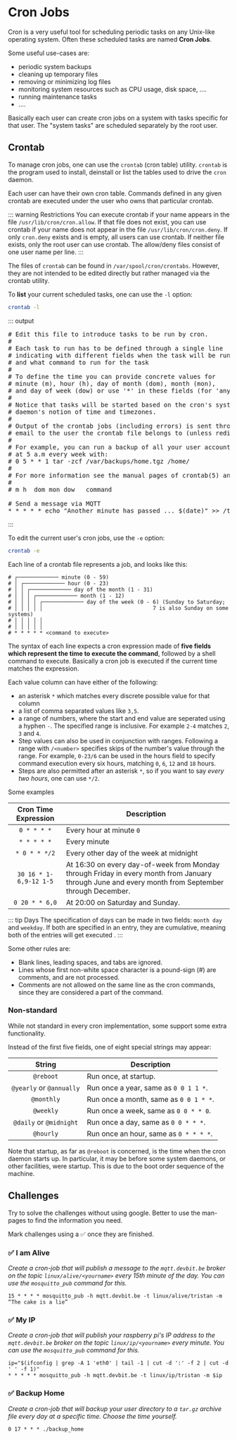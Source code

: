 # Cron Jobs

Cron is a very useful tool for scheduling periodic tasks on any Unix-like operating system. Often these scheduled tasks are named **Cron Jobs**.

Some useful use-cases are:

* periodic system backups
* cleaning up temporary files
* removing or minimizing log files
* monitoring system resources such as CPU usage, disk space, ....
* running maintenance tasks
* ....

Basically each user can create cron jobs on a system with tasks specific for that user. The "system tasks" are scheduled separately by the root user.

## Crontab

To manage cron jobs, one can use the `crontab` (cron table) utility. `crontab`  is  the  program  used to install, deinstall or list the tables used to drive the `cron` daemon.

Each user can have their own cron table. Commands defined in any given crontab are executed under the user who owns that particular crontab.

::: warning Restrictions
You can execute crontab if your name appears in the file `/usr/lib/cron/cron.allow`. If that file does not exist, you can use crontab if your name does not appear in the file `/usr/lib/cron/cron.deny`. If only `cron.deny` exists and is empty, all users can use crontab. If neither file exists, only the root user can use crontab. The allow/deny files consist of one user name per line.
:::

The files of `crontab` can be found in `/var/spool/cron/crontabs`. However, they are not intended to be edited directly but rather managed via the crontab utility.

To **list** your current scheduled tasks, one can use the `-l` option:

```bash
crontab -l
```

::: output
<pre>
# Edit this file to introduce tasks to be run by cron.
# 
# Each task to run has to be defined through a single line
# indicating with different fields when the task will be run
# and what command to run for the task
# 
# To define the time you can provide concrete values for
# minute (m), hour (h), day of month (dom), month (mon),
# and day of week (dow) or use '*' in these fields (for 'any').
# 
# Notice that tasks will be started based on the cron's system
# daemon's notion of time and timezones.
# 
# Output of the crontab jobs (including errors) is sent through
# email to the user the crontab file belongs to (unless redirected).
# 
# For example, you can run a backup of all your user accounts
# at 5 a.m every week with:
# 0 5 * * 1 tar -zcf /var/backups/home.tgz /home/
# 
# For more information see the manual pages of crontab(5) and cron(8)
# 
# m h  dom mon dow   command

# Send a message via MQTT
* * * * * echo "Another minute has passed ... $(date)" >> /tmp/timing.log
</pre>
:::

To edit the current user's cron jobs, use the `-e` option:

```bash
crontab -e
```

Each line of a crontab file represents a job, and looks like this:

```text
# ┌───────────── minute (0 - 59)
# │ ┌───────────── hour (0 - 23)
# │ │ ┌───────────── day of the month (1 - 31)
# │ │ │ ┌───────────── month (1 - 12)
# │ │ │ │ ┌───────────── day of the week (0 - 6) (Sunday to Saturday;
# │ │ │ │ │                                   7 is also Sunday on some systems)
# │ │ │ │ │
# │ │ │ │ │
# * * * * * <command to execute>
```

The syntax of each line expects a cron expression made of **five fields which represent the time to execute the command**, followed by a shell command to execute. Basically a cron job is executed if the current time matches the expression.

Each value column can have either of the following:

* an asterisk `*` which matches every discrete possible value for that column
* a list of comma separated values like `3,5`.
* a range of numbers, where the start and end value are seperated using a hyphen `-`. The specified range is inclusive. For example `2-4` matches `2`, `3` and `4`.
* Step values can also be used in conjunction with ranges. Following a range with `/<number>` specifies skips of the number's value through the range. For example, `0-23/6` can be used in the hours field to specify command execution every six hours, matching `0`, `6`, `12` and `18` hours.
* Steps are also permitted after an asterisk `*`, so if you want to say *every two hours*, one can use `*/2`.

Some examples

| Cron Time Expression | Description |
| :---: | --- |
| `0 * * * *` | Every hour at minute `0` |
| `* * * * *` | Every minute |
| `* 0 * * */2` | Every other day of the week at midnight |
| `30 16 * 1-6,9-12 1-5` | At 16:30 on every day-of-week from Monday through Friday in every month from January through June and every month from September through December. |
| `0 20 * * 6,0` | At 20:00 on Saturday and Sunday. |

::: tip Days
The specification of days can be made in two fields: `month day` and `weekday`. If both are specified in an entry, they are cumulative, meaning both of the entries will get executed .
:::

Some other rules are:

* Blank lines, leading spaces, and tabs are ignored.
* Lines whose first non-white space character is a pound-sign (#) are comments, and are not processed.
* Comments are not allowed on the same line as the cron commands, since they are considered a part of the command.

### Non-standard

While not standard in every cron implementation, some support some extra functionality.

Instead of the first five fields, one of eight special strings may appear:

| String | Description |
| :---: | --- |
| `@reboot` | Run once, at startup. |
| `@yearly` or `@annually` | Run once a year, same as `0 0 1 1 *`. |
| `@monthly` | Run once a month, same as `0 0 1 * *`. |
| `@weekly` | Run once a week, same as `0 0 * * 0`. |
| `@daily` or `@midnight` | Run once a day, same as `0 0 * * *`. |
| `@hourly` | Run once an hour, same as `0 * * * *`. |

Note that startup, as far as `@reboot` is concerned, is the time when the cron daemon starts up. In particular, it may be before some system daemons, or other facilities, were startup. This is due to the boot order sequence of the machine.


## Challenges

Try to solve the challenges without using google. Better to use the man-pages to find the information you need.

Mark challenges using a ✅ once they are finished.

### ✅ I am Alive

*Create a cron-job that will publish a message to the `mqtt.devbit.be` broker on the topic `linux/alive/<yourname>` every 15th minute of the day. You can use the `mosquitto_pub` command for this.*

```text
15 * * * * mosquitto_pub -h mqtt.devbit.be -t linux/alive/tristan -m “The cake is a lie”
```

### ✅ My IP

*Create a cron-job that will publish your raspberry pi's IP address to the `mqtt.devbit.be` broker on the topic `linux/ip/<yourname>` every minute. You can use the `mosquitto_pub` command for this.*

```text
ip="$(ifconfig | grep -A 1 'eth0' | tail -1 | cut -d ':' -f 2 | cut -d ' ' -f 1)"
* * * * * mosquitto_pub -h mqtt.devbit.be -t linux/ip/tristan -m $ip
```

### ✅ Backup Home

*Create a cron-job that will backup your user directory to a `tar.gz` archive file every day at a specific time. Choose the time yourself.*

```text
0 17 * * * ./backup_home
```